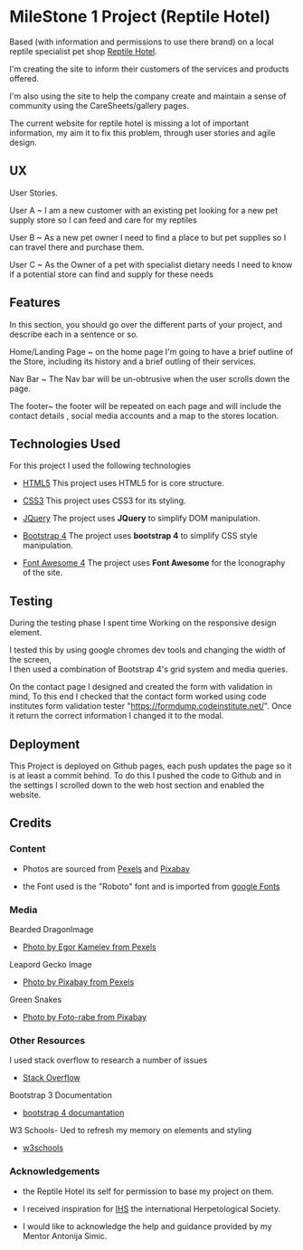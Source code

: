 # MileStone 1 Project (Reptile Hotel)


Based (with information and permissions to use there brand) on a local reptile specialist pet shop [Reptile Hotel](http://www.thereptilehotel.co.uk/).

I'm creating the site to inform their customers of the services and products offered.

I'm also using the site to help the company create and maintain a sense of community using the CareSheets/gallery pages. 
 

 The current website for reptile hotel is missing a lot of important information, my aim it to fix this problem, through user stories and agile design.
## UX
 
User Stories.

User A ~ I am a new customer with an existing pet looking for a new pet supply store so I can feed and care for my reptiles

User B ~ As a new pet owner I need to find a place to but pet supplies so I can travel there and purchase them.

User C ~ As the Owner of a pet with specialist dietary needs I need to know if a potential store can find and supply for these needs

## Features

In this section, you should go over the different parts of your project, and describe each in a sentence or so.

Home/Landing Page ~ on the home page I'm going to have a brief outline of the Store, including its history and a brief outling of their services.

Nav Bar ~ The Nav bar will be un-obtrusive when the user scrolls down the page.

The footer~ the footer will be repeated on each page and will include the contact details , social media accounts and a map to the stores location.
 

## Technologies Used

For this project I used the following technologies

- [HTML5](https://developer.mozilla.org/en-US/docs/Web/Guide/HTML/HTML5)
         This project uses HTML5 for is core structure.

- [CSS3](https://en.wikipedia.org/wiki/CSS)
         This project uses CSS3 for its styling.

- [JQuery](https://jquery.com)
        The project uses **JQuery** to simplify DOM manipulation.

- [Bootstrap 4](https://getbootstrap.com/)
         The project uses **bootstrap 4** to simplify CSS style manipulation.

- [Font Awesome 4](https://fontawesome.com/v4.7.0/)
         The project uses **Font Awesome** for the Iconography of the site.

## Testing

During the testing phase I spent time Working on the responsive design element.

I tested this by using google chromes dev tools and changing the width of the screen,  
I then used a combination of Bootstrap 4's grid system and media queries.

On the contact page I designed and created the form with validation in mind, To this end I checked that the contact form worked using
code institutes form validation tester "https://formdump.codeinstitute.net/". Once it return the correct information I changed it to the modal.

## Deployment

This Project is deployed on Github pages, each push updates the page so it is at least a commit behind. To do this I pushed the code to Github and in the settings I scrolled down to the web host section and enabled the website.

## Credits

### Content

- Photos are sourced from  [Pexels](https://pexels.com) and [Pixabay](https://pixabay.com)

- the Font used is the "Roboto" font and is imported from [google Fonts](https://fonts.google.com/)


### Media

Bearded DragonImage

- [Photo by Egor Kamelev from Pexels]( https://www.pexels.com/photo/green-and-gray-bearded-dragon-751698/)

Leapord Gecko Image

- [Photo by Pixabay from Pexels](https://www.pexels.com/photo/animal-biology-blur-close-up-407037/?utm_content=attributionCopyText&utm_medium=referral&utm_source=pexels)

Green Snakes

- [Photo by Foto-rabe from Pixabay](https://pixabay.com/images/id-653639/)

### Other Resources

 I used stack overflow to research a number of issues

- [Stack Overflow](https://stackoverflow.com/)

Bootstrap 3 Documentation

- [bootstrap 4 documantation](https://getbootstrap.com/docs/4.0)

W3 Schools- Ued to refresh my memory on elements and styling

- [w3schools](https://www.w3schools.com/)

### Acknowledgements

- the Reptile Hotel its self for permission to base my project on them.
- I received inspiration for [IHS](https://www.ihs-web.org.uk/) the international Herpetological Society.

- I would like to acknowledge the help and guidance provided by my Mentor Antonija Simic.